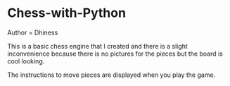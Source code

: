 # Chess-with-Python
Author = Dhiness

This is a basic chess engine that I created and there is a slight inconvenience because there is no pictures for the pieces but the board is cool looking.

The instructions to move pieces are displayed when you play the game.
